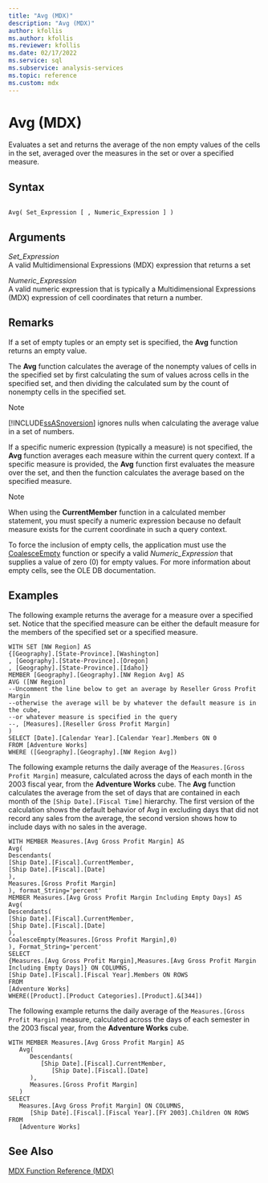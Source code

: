 ```yaml
---
title: "Avg (MDX)"
description: "Avg (MDX)"
author: kfollis
ms.author: kfollis
ms.reviewer: kfollis
ms.date: 02/17/2022
ms.service: sql
ms.subservice: analysis-services
ms.topic: reference
ms.custom: mdx
---
```

# Avg (MDX)


  Evaluates a set and returns the average of the non empty values of the cells in the set, averaged over the measures in the set or over a specified measure.  
  
## Syntax  
  
```  
  
Avg( Set_Expression [ , Numeric_Expression ] )  
```  
  
## Arguments  
 *Set_Expression*  
 A valid Multidimensional Expressions (MDX) expression that returns a set  
  
 *Numeric_Expression*  
 A valid numeric expression that is typically a Multidimensional Expressions (MDX) expression of cell coordinates that return a number.  
  
## Remarks  
 If a set of empty tuples or an empty set is specified, the **Avg** function returns an empty value.  
  
 The **Avg** function calculates the average of the nonempty values of cells in the specified set by first calculating the sum of values across cells in the specified set, and then dividing the calculated sum by the count of nonempty cells in the specified set.  
  
> [!NOTE]  
>  [!INCLUDE[ssASnoversion](../includes/ssasnoversion-md.md)] ignores nulls when calculating the average value in a set of numbers.  
  
 If a specific numeric expression (typically a measure) is not specified, the **Avg** function averages each measure within the current query context. If a specific measure is provided, the **Avg** function first evaluates the measure over the set, and then the function calculates the average based on the specified measure.  
  
> [!NOTE]  
>  When using the **CurrentMember** function in a calculated member statement, you must specify a numeric expression because no default measure exists for the current coordinate in such a query context.  
  
 To force the inclusion of empty cells, the application must use the [CoalesceEmpty](../mdx/coalesceempty-mdx.md) function or specify a valid *Numeric_Expression* that supplies a value of zero (0) for empty values. For more information about empty cells, see the OLE DB documentation.  
  
## Examples  
 The following example returns the average for a measure over a specified set. Notice that the specified measure can be either the default measure for the members of the specified set or a specified measure.  
  
```  
WITH SET [NW Region] AS  
{[Geography].[State-Province].[Washington]  
, [Geography].[State-Province].[Oregon]  
, [Geography].[State-Province].[Idaho]}  
MEMBER [Geography].[Geography].[NW Region Avg] AS  
AVG ([NW Region]  
--Uncomment the line below to get an average by Reseller Gross Profit Margin  
--otherwise the average will be by whatever the default measure is in the cube,  
--or whatever measure is specified in the query  
--, [Measures].[Reseller Gross Profit Margin]  
)  
SELECT [Date].[Calendar Year].[Calendar Year].Members ON 0  
FROM [Adventure Works]  
WHERE ([Geography].[Geography].[NW Region Avg])  
```  
  
 The following example returns the daily average of the `Measures.[Gross Profit Margin]` measure, calculated across the days of each month in the 2003 fiscal year, from the **Adventure Works** cube. The **Avg** function calculates the average from the set of days that are contained in each month of the `[Ship Date].[Fiscal Time]` hierarchy. The first version of the calculation shows the default behavior of Avg in excluding days that did not record any sales from the average, the second version shows how to include days with no sales in the average.  
  
```  
WITH MEMBER Measures.[Avg Gross Profit Margin] AS  
Avg(  
Descendants(  
[Ship Date].[Fiscal].CurrentMember,  
[Ship Date].[Fiscal].[Date]  
),  
Measures.[Gross Profit Margin]  
), format_String='percent'  
MEMBER Measures.[Avg Gross Profit Margin Including Empty Days] AS  
Avg(  
Descendants(  
[Ship Date].[Fiscal].CurrentMember,  
[Ship Date].[Fiscal].[Date]  
),  
CoalesceEmpty(Measures.[Gross Profit Margin],0)  
), Format_String='percent'  
SELECT  
{Measures.[Avg Gross Profit Margin],Measures.[Avg Gross Profit Margin Including Empty Days]} ON COLUMNS,  
[Ship Date].[Fiscal].[Fiscal Year].Members ON ROWS  
FROM  
[Adventure Works]  
WHERE([Product].[Product Categories].[Product].&[344])  
```  
  
 The following example returns the daily average of the `Measures.[Gross Profit Margin]` measure, calculated across the days of each semester in the 2003 fiscal year, from the **Adventure Works** cube.  
  
```  
WITH MEMBER Measures.[Avg Gross Profit Margin] AS  
   Avg(  
      Descendants(  
         [Ship Date].[Fiscal].CurrentMember,   
            [Ship Date].[Fiscal].[Date]  
      ),   
      Measures.[Gross Profit Margin]  
   )  
SELECT  
   Measures.[Avg Gross Profit Margin] ON COLUMNS,  
      [Ship Date].[Fiscal].[Fiscal Year].[FY 2003].Children ON ROWS  
FROM  
   [Adventure Works]  
```  
  
## See Also  
 [MDX Function Reference &#40;MDX&#41;](../mdx/mdx-function-reference-mdx.md)  
  
  
